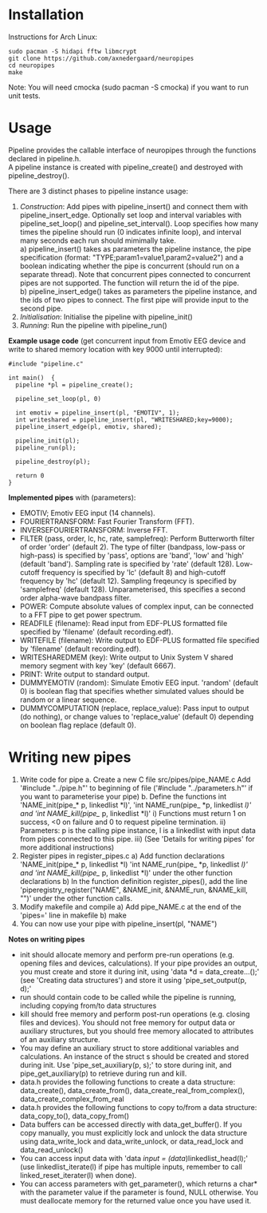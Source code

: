 # Installation
Instructions for Arch Linux:
```
sudo pacman -S hidapi fftw libmcrypt  
git clone https://github.com/axnedergaard/neuropipes  
cd neuropipes  
make  
```
Note: You will need cmocka (sudo pacman -S cmocka) if you want to run unit tests.


# Usage
Pipeline provides the callable interface of neuropipes through the functions declared in pipeline.h.  
A pipeline instance is created with pipeline_create() and destroyed with pipeline_destroy().  

There are 3 distinct phases to pipeline instance usage:
 
1. *Construction*: Add pipes with pipeline_insert() and connect them with pipeline_insert_edge. Optionally set loop and interval variables with pipeline_set_loop() and pipeline_set_interval(). Loop specifies how many times the pipeline should run (0 indicates infinite loop), and interval many seconds each run should mimimally take.  
    a) pipeline_insert() takes as parameters the pipeline instance, the pipe specification (format: "TYPE;param1=value1,param2=value2") and a boolean indicating whether the pipe is concurrent (should run on a separate thread). Note that concurrent pipes connected to concurrent pipes are not supported. The function will return the id of the pipe.  
    b) pipeline_insert_edge() takes as parameters the pipeline instance, and the ids of two pipes to connect. The first pipe will provide input to the second pipe.
2. *Initialisation*: Initialise the pipeline with pipeline_init()
3. *Running*: Run the pipeline with pipeline_run()


**Example usage code** (get concurrent input from Emotiv EEG device and write to shared memory location with key 9000 until interrupted):
```
#include "pipeline.c"

int main()  {
  pipeline *pl = pipeline_create();
  
  pipeline_set_loop(pl, 0)

  int emotiv = pipeline_insert(pl, "EMOTIV", 1);
  int writeshared = pipeline_insert(pl, "WRITESHARED;key=9000);
  pipeline_insert_edge(pl, emotiv, shared);

  pipeline_init(pl);
  pipeline_run(pl);

  pipeline_destroy(pl);
 
  return 0
}
```

**Implemented pipes** with (parameters):

- EMOTIV; Emotiv EEG input (14 channels).  
- FOURIERTRANSFORM: Fast Fourier Transform (FFT).  
- INVERSEFOURIERTRANSFORM: Inverse FFT.  
- FILTER (pass, order, lc, hc, rate, samplefreq): Perform Butterworth filter of order 'order' (default 2). The type of filter (bandpass, low-pass or high-pass) is specified by 'pass', options are 'band', 'low' and 'high' (default 'band'). Sampling rate is specified by 'rate' (default 128). Low-cutoff frequency is specified by 'lc' (default 8) and high-cutoff frequency by 'hc' (default 12). Sampling freqeuncy is specified by 'samplefreq' (default 128). Unparameterised, this specifies a second order alpha-wave bandpass filter.
- POWER: Compute absolute values of complex input, can be connected to a FFT pipe to get power spectrum.  
- READFILE (filename): Read input from EDF-PLUS formatted file specified by 'filename' (default recording.edf).  
- WRITEFILE (filename): Write output to EDF-PLUS formatted file specified by 'filename' (default recording.edf).  
- WRITESHAREDMEM (key): Write output to Unix System V shared memory segment with key 'key' (default 6667).  
- PRINT: Write output to standard output.  
- DUMMYEMOTIV (random): Simulate Emotiv EEG input. 'random' (default 0) is boolean flag that specifies whether simulated values should be random or a linear sequence.  
- DUMMYCOMPUTATION (replace, replace_value): Pass input to output (do nothing), or change values to 'replace_value' (default 0) depending on boolean flag replace (default 0).  


# Writing new pipes
1. Write code for pipe
    a. Create a new C file src/pipes/pipe_NAME.c
  Add '#include "../pipe.h"' to beginning of file ('#include "../parameters.h"' if you want to parameterise your pipe)
    b. Define the functions int 'NAME_init(pipe_* p, linkedlist *l)', 'int NAME_run(pipe_ *p, linkedlist *l)' and 'int NAME_kill(pipe_* p, linkedlist *l)'
        i) Functions must return 1 on success, <0 on failure and 0 to request pipeline termination.
        ii) Parameters: p is the calling pipe instance, l is a linkedlist with input data from pipes connected to this pipe.
        iii) (See 'Details for writing pipes' for more additional instructions)
2. Register pipes in register_pipes.c
    a) Add function declarations 'NAME_init(pipe_* p, linkedlist *l) 'int NAME_run(pipe_ *p, linkedlist *l)' and 'int NAME_kill(pipe_* p, linkedlist *l)' under the other function declarations
    b) In the function definition register_pipes(), add the line 'piperegistry_register("NAME", &NAME_init, &NAME_run, &NAME_kill, "")' under the other function calls.
3. Modify makefile and compile
    a) Add pipe_NAME.c at the end of the 'pipes=' line in makefile
    b) make
4. You can now use your pipe with pipeline_insert(pl, "NAME")

**Notes on writing pipes**
 
- init should allocate memory and perform pre-run operations (e.g. opening files and devices, calculations). If your pipe provides an output, you must create and store it during init, using 'data *d = data_create...();' (see 'Creating data structures') and store it using 'pipe_set_output(p, d);'  
- run should contain code to be called while the pipeline is running, including copying from/to data structures  
- kill should free memory and perform post-run operations (e.g. closing files and devices). You should not free memory for output data or auxiliary structures, but you should free memory allocated to attributes of an auxiliary structure.  
- You may define an auxiliary struct to store additional variables and calculations. An instance of the struct s should be created and stored during init. Use 'pipe_set_auxiliary(p, s);' to store during init, and pipe_get_auxiliary(p) to retrieve during run and kill.  
- data.h provides the following functions to create a data structure: data_create(), data_create_from(), data_create_real_from_complex(), data_create_complex_from_real  
- data.h provides the following functions to copy to/from a data structure: data_copy_to(), data_copy_from()  
- Data buffers can be accessed directly with data_get_buffer(). If you copy manually, you must explicitly lock and unlock the data structure using data_write_lock and data_write_unlock, or data_read_lock and data_read_unlock()  
- You can access input data with 'data *input = *(data**)linkedlist_head(l);' (use linkedlist_iterate(l) if pipe has multiple inputs, remember to call linked_reset_iterater(l) when done).  
- You can access parameters with get_parameter(), which returns a char* with the parameter value if the parameter is found, NULL otherwise. You must deallocate memory for the returned value once you have used it.  
